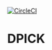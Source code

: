 [![CircleCI](https://circleci.com/gh/alissonperez/dpick.svg?style=svg)](https://circleci.com/gh/alissonperez/dpick)

DPICK
==========
